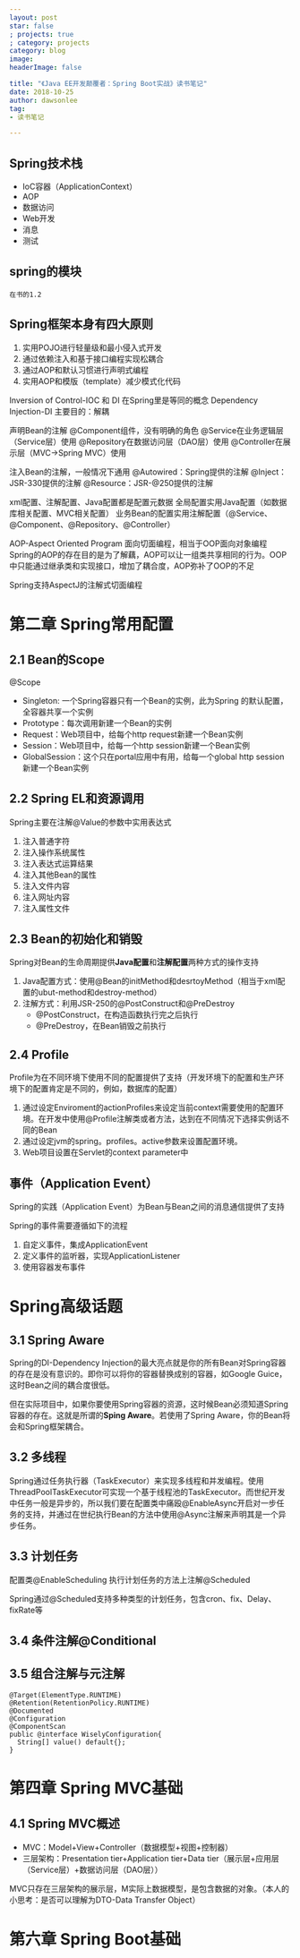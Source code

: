 ```yaml
---
layout: post
star: false
; projects: true
; category: projects
category: blog
image: 
headerImage: false

title: "《Java EE开发颠覆者：Spring Boot实战》读书笔记"
date: 2018-10-25
author: dawsonlee
tag:
- 读书笔记

---
```


  [1]: /assets/posts/***/***.png

## Spring技术栈
* IoC容器（ApplicationContext）
* AOP
* 数据访问
* Web开发
* 消息
* 测试

## spring的模块 
	在书的1.2

## Spring框架本身有四大原则
1. 实用POJO进行轻量级和最小侵入式开发
2. 通过依赖注入和基于接口编程实现松耦合
3. 通过AOP和默认习惯进行声明式编程
4. 实用AOP和模版（template）减少模式化代码

Inversion of Control-IOC 和 DI 在Spring里是等同的概念
Dependency Injection-DI 主要目的：解耦

声明Bean的注解
@Component组件，没有明确的角色
@Service在业务逻辑层（Service层）使用
@Repository在数据访问层（DAO层）使用
@Controller在展示层（MVC->Spring MVC）使用

注入Bean的注解，一般情况下通用
@Autowired：Spring提供的注解
@Inject：JSR-330提供的注解
@Resource：JSR-@250提供的注解

xml配置、注解配置、Java配置都是配置元数据
全局配置实用Java配置（如数据库相关配置、MVC相关配置）
业务Bean的配置实用注解配置（@Service、@Component、@Repository、@Controller）

AOP-Aspect Oriented Program
面向切面编程，相当于OOP面向对象编程
Spring的AOP的存在目的是为了解藕，AOP可以让一组类共享相同的行为。OOP中只能通过继承类和实现接口，增加了耦合度，AOP弥补了OOP的不足

Spring支持AspectJ的注解式切面编程

# 第二章 Spring常用配置

## 2.1 Bean的Scope

@Scope

* Singleton: 一个Spring容器只有一个Bean的实例，此为Spring 的默认配置，全容器共享一个实例
* Prototype：每次调用新建一个Bean的实例
* Request：Web项目中，给每个http request新建一个Bean实例
* Session：Web项目中，给每一个http session新建一个Bean实例
* GlobalSession：这个只在portal应用中有用，给每一个global http session新建一个Bean实例

## 2.2 Spring EL和资源调用

Spring主要在注解@Value的参数中实用表达式
1. 注入普通字符
2. 注入操作系统属性
3. 注入表达式运算结果
4. 注入其他Bean的属性
5. 注入文件内容
6. 注入网址内容
7. 注入属性文件

## 2.3 Bean的初始化和销毁

Spring对Bean的生命周期提供**Java配置**和**注解配置**两种方式的操作支持

1. Java配置方式：使用@Bean的initMethod和desrtoyMethod（相当于xml配置的ubut-method和destroy-method）
2. 注解方式：利用JSR-250的@PostConstruct和@PreDestroy
    * @PostConstruct，在构造函数执行完之后执行
    * @PreDestroy，在Bean销毁之前执行

## 2.4 Profile

Profile为在不同环境下使用不同的配置提供了支持（开发环境下的配置和生产环境下的配置肯定是不同的，例如，数据库的配置）

1. 通过设定Enviroment的actionProfiles来设定当前context需要使用的配置环境。在开发中使用@Profile注解类或者方法，达到在不同情况下选择实例话不同的Bean
2. 通过设定jvm的spring。profiles。active参数来设置配置环境。
3. Web项目设置在Servlet的context parameter中

## 事件（Application Event）

Spring的实践（Application Event）为Bean与Bean之间的消息通信提供了支持

Spring的事件需要遵循如下的流程
1. 自定义事件，集成ApplicationEvent
2. 定义事件的监听器，实现ApplicationListener
3. 使用容器发布事件

# Spring高级话题

## 3.1 Spring Aware

Spring的DI-Dependency Injection的最大亮点就是你的所有Bean对Spring容器的存在是没有意识的。即你可以将你的容器替换成别的容器，如Google Guice，这时Bean之间的耦合度很低。

但在实际项目中，如果你要使用Spring容器的资源，这时候Bean必须知道Spring容器的存在。这就是所谓的**Sping Aware**。若使用了Spring Aware，你的Bean将会和Spring框架耦合。

## 3.2 多线程

Spring通过任务执行器（TaskExecutor）来实现多线程和并发编程。使用ThreadPoolTaskExecutor可实现一个基于线程池的TaskExecutor。而世纪开发中任务一般是异步的，所以我们要在配置类中痛殴@EnableAsync开启对一步任务的支持，并通过在世纪执行Bean的方法中使用@Async注解来声明其是一个异步任务。

## 3.3 计划任务

配置类@EnableScheduling
执行计划任务的方法上注解@Scheduled

Spring通过@Scheduled支持多种类型的计划任务，包含cron、fix、Delay、fixRate等

## 3.4 条件注解@Conditional

## 3.5 组合注解与元注解

    @Target(ElementType.RUNTIME)
    @Retention(RetentionPolicy.RUNTIME)
    @Documented
    @Configuration
    @ComponentScan
    public @interface WiselyConfiguration{
      String[] value() default{};
    }

# 第四章 Spring MVC基础

## 4.1 Spring MVC概述

* MVC：Model+View+Controller（数据模型+视图+控制器）
* 三层架构：Presentation tier+Application tier+Data tier（展示层+应用层（Service层）+数据访问层（DAO层））

MVC只存在三层架构的展示层，M实际上数据模型，是包含数据的对象。（本人的小思考：是否可以理解为DTO-Data Transfer Object）

# 第六章 Spring Boot基础
